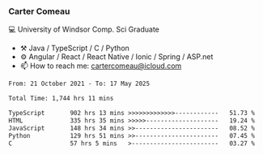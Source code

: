 ### Carter Comeau

💻 University of Windsor Comp. Sci Graduate

- ⚒️ Java / TypeScript / C / Python
- ⚙️ Angular / React / React Native / Ionic / Spring / ASP.net
- 📫 How to reach me: cartercomeau@icloud.com

<!--START_SECTION:waka-->

```txt
From: 21 October 2021 - To: 17 May 2025

Total Time: 1,744 hrs 11 mins

TypeScript       902 hrs 13 mins >>>>>>>>>>>>>------------   51.73 %
HTML             335 hrs 35 mins >>>>>--------------------   19.24 %
JavaScript       148 hrs 34 mins >>-----------------------   08.52 %
Python           129 hrs 51 mins >>-----------------------   07.45 %
C                57 hrs 5 mins   >------------------------   03.27 %
```

<!--END_SECTION:waka-->
